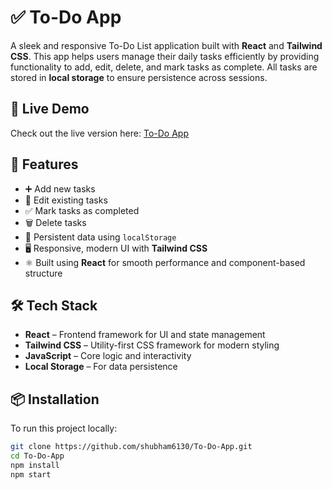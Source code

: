 # ✅ To-Do App

A sleek and responsive To-Do List application built with **React** and **Tailwind CSS**. This app helps users manage their daily tasks efficiently by providing functionality to add, edit, delete, and mark tasks as complete. All tasks are stored in **local storage** to ensure persistence across sessions.

## 🔗 Live Demo  
Check out the live version here: [To-Do App](https://shubham6130.github.io/Todo-App/)

## 📌 Features

- ➕ Add new tasks  
- 📝 Edit existing tasks  
- ✅ Mark tasks as completed  
- 🗑️ Delete tasks  
- 💾 Persistent data using `localStorage`  
- 🖥️ Responsive, modern UI with **Tailwind CSS**  
- ⚛️ Built using **React** for smooth performance and component-based structure

## 🛠️ Tech Stack

- **React** – Frontend framework for UI and state management  
- **Tailwind CSS** – Utility-first CSS framework for modern styling  
- **JavaScript** – Core logic and interactivity  
- **Local Storage** – For data persistence

## 📦 Installation

To run this project locally:

```bash
git clone https://github.com/shubham6130/To-Do-App.git
cd To-Do-App
npm install
npm start
